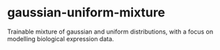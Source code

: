 # gaussian-uniform-mixture

Trainable mixture of gaussian and uniform distributions, with a focus on modelling biological expression data.
